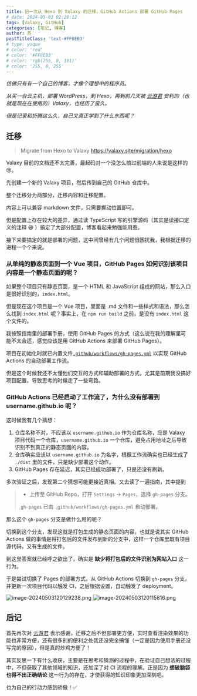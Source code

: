 ```yaml
---
title: 记一次从 Hexo 到 Valaxy 的迁移，GitHub Actions 部署 GitHub Pages
# date: 2024-05-03 02:28:12
tags: [Valaxy, GitHub]
categories: [笔记, 博客]
author: 苏
postTitleClass: 'text-#FF8EB3'
# type: yuque
# color: 'red'
# color: '#FF8EB3'
# color: 'rgb(255, 0, 191)'
# color: '255, 0, 255'
---
```


*仿佛只有有一个自己的博客，才像个理想中的程序员。*

*从买一台云主机，部署 WordPress，到 Hexo，再到前几天被 [云游君](https://github.com/YunYouJun) 安利的（也就是现在在使用的）Valaxy，也经历了蛮久。*

*但是记录和折腾这么久，自己又真正学到了什么东西呢？*

<!-- more -->


## 迁移

> Migrate from Hexo to Valaxy https://valaxy.site/migration/hexo

Valaxy 目前的文档还不太完善，最起码对一个没怎么搞过前端的人来说是这样的:cry:。

先创建一个新的 Valaxy 项目，然后传到自己的 GitHub 仓库中。

整个迁移分为两部分，迁移内容和迁移配置。

内容上可以兼容 markdown 文件，只需要挪动位置即可。

但是配置上存在较大的差异，通过读 TypeScript 写的引擎源码（其实是读接口定义的注释 :laughing: ）搞定了大部分配置，博客看起来勉强能用惹。

接下来要搞定的就是部署的问题，这中间曾经有几个问题很困扰我，我根据迁移的进程一个个来说。

### 从单纯的静态页面到一个 Vue 项目，GitHub Pages 如何识别该项目内容是一个静态页面的呢？

如果整个项目只有静态页面，是一个 HTML 和 JavaScript 组成的网站，那么入口是很好识别的，`index.html`。

但是现在这个项目是一个 Vue 项目，里面是 .md 文件和一些样式和语法，那么怎么找到 `index.html` 呢？事实上，在 `npm run build` 之前，是没有 `index.html` 这个文件的。

我按照指南里的部署手册，使用 GitHub Pages 的方式（这么说在我的理解里可能不太合适，感觉应该是用 GitHub Actions 来部署 GitHub Pages）。

项目在初始化时就已内置文件[`.github/workflows/gh-pages.yml`](https://github.com/YunYouJun/valaxy/blob/main/packages/create-valaxy/template-blog/.github/workflows/gh-pages.yml) 以实现 GitHub Actions 的自动部署工作流。

但是这个时候我还不太懂他们交互的方式和辅助部署的方式，尤其是前期我没搞好项目配置，导致思考的时候走了一些弯路。

### GitHub Actions 已经启动了工作流了，为什么没有部署到 username.github.io 呢？

这时候我有几个猜想：

1. 仓库名称不对，不应该以 `username.github.io` 作为仓库名称，应是 Valaxy 项目代码一个仓库，`username.github.io` 一个仓库，避免占用地址之后导致识别不到真正的静态页面的内容。
2. 仓库确实应该以 `username.github.io` 为名字，根据工作流确实也已经生成了 `./dist` 里的文件，只是缺少部署这个动作。
3. GitHub Pages 存在延迟，其实已经成功部署了，只是还没有刷新。

多次验证之后，发现第二个猜想可能更接近真相。又去读了一遍指南，其中提到

> - 上传至 GitHub Repo，打开 `Settings` -> `Pages`，选择 `gh-pages` 分支。
>
> `gh-pages` 已由 `.github/workflows/gh-pages.yml` 自动部署。

那么这个 `gh-pages` 分支是做什么用的呢？

切换到这个分支，发现这就是打包生成的静态页面的内容，也就是说其实 GitHub Actions 做的事情是将打包后的文件发布到新的分支中，这样一个仓库里既有项目源代码，又有生成的文件。

到这里答案就已经呼之欲出了，确实是 **缺少将打包后的文件识别为网站入口** 这一行为。

于是尝试切换了 Pages 的部署方式，从 GitHub Actions 切换到 `gh-pages` 分支，并更新一次项目代码以触发 CI，之后根据设置，自动触发了 deployment。

![image-20240503120129238.png](https://s2.loli.net/2024/05/03/fIeo1Tx7gXZkc6C.png)
![image-20240503120115816.png](https://s2.loli.net/2024/05/03/GUZ1hYoaXVCrERq.png)

## 后记

首先再次对 [云游君](https://github.com/YunYouJun) 表示感谢，迁移之后不但部署更方便，实时查看渲染效果的功能也非常方便，还有很多别的便利之处我还没完全搞懂（一定是因为使用手册还没写完的原因），但是真的炒鸡方便了！

其实反思一下有什么收获，主要是在思考和猜测的过程中，在验证自己想法的过程中，不但获取了其他领域的知识，还加深了对 CI 流程的理解。正是因为 **想破脑袋也得不出正确结论** 这一行为的存在，才使获得的知识印象更加深刻吧。

也为自己的行动力感到骄傲！:white_check_mark:
